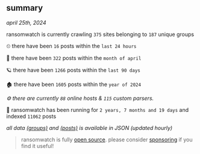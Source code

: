 
## summary
_april 25th, 2024_

ransomwatch is currently crawling `375` sites belonging to `187` unique groups

⏲ there have been `16` posts within the `last 24 hours`

🦈 there have been `322` posts within the `month of april`

🪐 there have been `1266` posts within the `last 90 days`

🏚 there have been `1605` posts within the `year of 2024`

_⚙️ there are currently `88` online hosts & `115` custom parsers._

🦕 ransomwatch has been running for `2 years, 7 months and 19 days` and indexed `11062` posts

_all data  [(groups)](http://ransomwhat.telemetry.ltd/groups) and [(posts)](http://ransomwhat.telemetry.ltd/posts) is available in JSON (updated hourly)_

> ransomwatch is fully [open source](https://github.com/joshhighet/ransomwatch#ransomwatch--). please consider [sponsoring](https://github.com/sponsors/joshhighet) if you find it useful!
